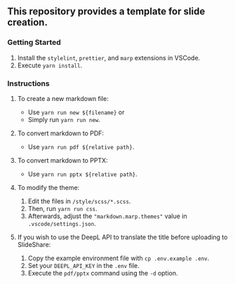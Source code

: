 ## This repository provides a template for slide creation.

### Getting Started

1. Install the `stylelint`, `prettier`, and `marp` extensions in VSCode.
2. Execute `yarn install`.

### Instructions

1.  To create a new markdown file:

    - Use `yarn run new ${filename}`
      or
    - Simply run `yarn run new`.

2.  To convert markdown to PDF:

    - Use `yarn run pdf ${relative path}`.

3.  To convert markdown to PPTX:

    - Use `yarn run pptx ${relative path}`.

4.  To modify the theme:

    1. Edit the files in `/style/scss/*.scss`.
    2. Then, run `yarn run css`.
    3. Afterwards, adjust the `"markdown.marp.themes"` value in `.vscode/settings.json`.

5.  If you wish to use the DeepL API to translate the title before uploading to SlideShare:
    1. Copy the example environment file with `cp .env.example .env`.
    2. Set your `DEEPL_API_KEY` in the `.env` file.
    3. Execute the `pdf/pptx` command using the `-d` option.
